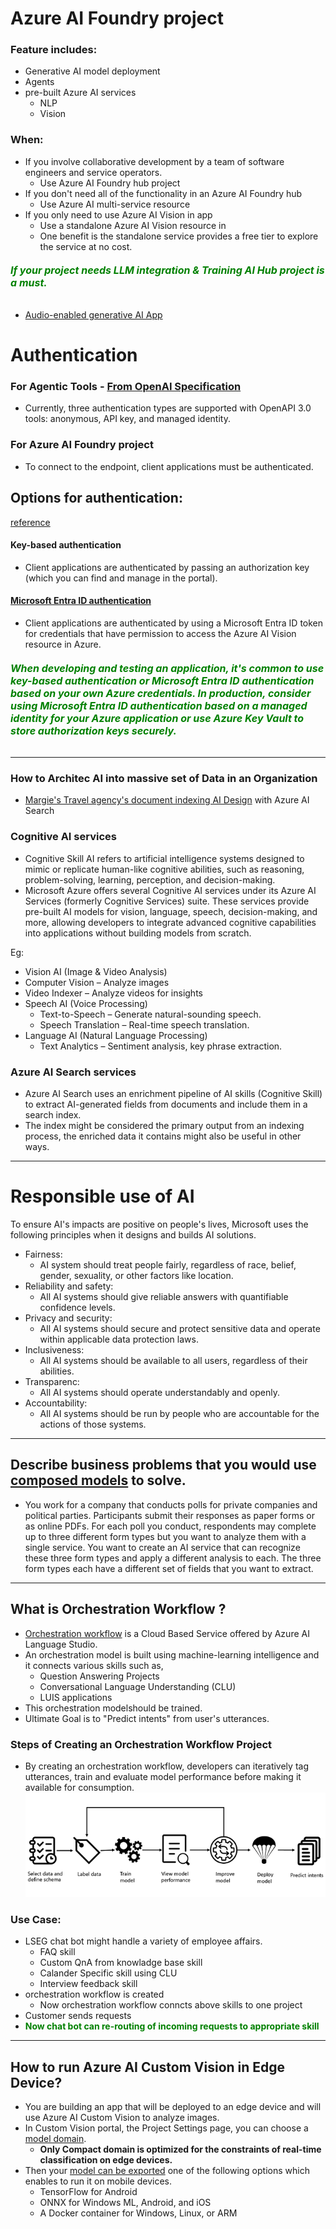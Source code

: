 #  Azure AI Foundry project
### Feature includes:
   - Generative AI model deployment
   - Agents
   - pre-built Azure AI services
     - NLP
     - Vision
     
### When:
   - If you involve collaborative development by a team of software engineers and service operators. 
     - Use Azure AI Foundry hub project
   - If you don't need all of the functionality in an Azure AI Foundry hub
     - Use Azure AI multi-service resource 
   - If you only need to use Azure AI Vision in app
     - Use a standalone Azure AI Vision resource in 
     - One benefit is the standalone service provides a free tier to explore the service at no cost.

###### <span style="color: green;font-weight: bold; font-size: 16px;"> If your project needs LLM integration & Training AI Hub project is a must.</span>
- [Audio-enabled generative AI App](https://microsoftlearning.github.io/mslearn-ai-language/Instructions/Exercises/09-audio-chat.html)

# Authentication

### For Agentic Tools - [From OpenAI Specification](https://learn.microsoft.com/en-us/training/modules/build-agent-with-custom-tools/4-how-use-custom-tools)
 - Currently, three authentication types are supported with OpenAPI 3.0 tools: anonymous, API key, and managed identity.

 ### For Azure AI Foundry project

   - To connect to the endpoint, client applications must be authenticated. 


## Options for authentication: 
[reference](https://learn.microsoft.com/en-us/training/modules/analyze-images/2-provision-computer-vision-resource)
#### Key-based authentication
   - Client applications are authenticated by passing an authorization key (which you can find and manage in the portal).
#### [Microsoft Entra ID authentication](https://learn.microsoft.com/en-us/training/modules/work-form-recognizer/3-get-started)
   - Client applications are authenticated by using a Microsoft Entra ID token for credentials that have permission to access the Azure AI Vision resource in Azure.

###### <span style="color: green;font-weight: bold; font-size: 16px;">When developing and testing an application, it's common to use key-based authentication or Microsoft Entra ID authentication based on your own Azure credentials. In production, consider using Microsoft Entra ID authentication based on a managed identity for your Azure application or use Azure Key Vault to store authorization keys securely.</span>

---

### How to Architec AI into massive set of Data in an Organization
 - [Margie's Travel agency's document indexing AI Design](https://learn.microsoft.com/en-us/training/modules/create-azure-cognitive-search-solution/1-introduction) with Azure AI Search

 ### Cognitive AI services

 - Cognitive Skill AI refers to artificial intelligence systems designed to mimic or replicate human-like cognitive abilities, such as reasoning, problem-solving, learning, perception, and decision-making. 
 - Microsoft Azure offers several Cognitive AI services under its Azure AI Services (formerly Cognitive Services) suite. These services provide pre-built AI models for vision, language, speech, decision-making, and more, allowing developers to integrate advanced cognitive capabilities into applications without building models from scratch.

 Eg:
 -  Vision AI (Image & Video Analysis)
   - Computer Vision – Analyze images
   - Video Indexer – Analyze videos for insights
- Speech AI (Voice Processing)
   - Text-to-Speech – Generate natural-sounding speech.
   - Speech Translation – Real-time speech translation.
- Language AI (Natural Language Processing)  
   - Text Analytics – Sentiment analysis, key phrase extraction.

 ### Azure AI Search services
- Azure AI Search uses an enrichment pipeline of AI skills (Cognitive Skill) to extract AI-generated fields from documents and include them in a search index.
- The index might be considered the primary output from an indexing process, the enriched data it contains might also be useful in other ways.

---

# Responsible use of AI

To ensure AI's impacts are positive on people's lives, Microsoft uses the following principles when it designs and builds AI solutions.

- Fairness:
  - AI system should treat people fairly, regardless of race, belief, gender, sexuality, or other factors like location.
- Reliability and safety:
  - All AI systems should give reliable answers with quantifiable confidence levels.
- Privacy and security:
  - All AI systems should secure and protect sensitive data and operate within applicable data protection laws.
- Inclusiveness: 
  - All AI systems should be available to all users, regardless of their abilities.
- Transparenc:
  - All AI systems should operate understandably and openly.
- Accountability:
  - All AI systems should be run by people who are accountable for the actions of those systems.


----
## Describe business problems that you would use [composed models](https://learn.microsoft.com/en-us/training/modules/create-composed-form-recognizer-model/1-introduction) to solve.
- You work for a company that conducts polls for private companies and political parties. Participants submit their responses as paper forms or as online PDFs. For each poll you conduct, respondents may complete up to three different form types but you want to analyze them with a single service. You want to create an AI service that can recognize these three form types and apply a different analysis to each. The three form types each have a different set of fields that you want to extract.

---

## What is **Orchestration Workflow** ?
- [Orchestration workflow](https://learn.microsoft.com/en-us/azure/ai-services/language-service/orchestration-workflow/overview) is a Cloud Based Service offered by Azure AI Language Studio.
- An orchestration model is built using  machine-learning intelligence and it connects various skills such as,
   -  Question Answering Projects
   - Conversational Language Understanding (CLU)
   - LUIS applications
- This orchestration modelshould be trained.
- Ultimate Goal is to "Predict intents" from user's utterances. 


### Steps of Creating an Orchestration Workflow Project

- By creating an orchestration workflow, developers can iteratively tag utterances, train and evaluate model performance before making it available for consumption.
   ![Orchestration-Workflow-lifecycle](./images/Orchestration-Workflow-lifecycle.png)

### Use Case:
  - LSEG chat bot might handle a variety of employee affairs.
    - FAQ skill
    - Custom QnA from knowladge base skill
    - Calander Specific skill using CLU
    - Interview feedback skill
  - orchestration workflow is created
    - Now orchestration workflow conncts above skills to one project
  - Customer sends requests
  - <span style="color: green;font-weight: bold;">Now chat bot can re-routing of incoming requests to appropriate skill</span>
---

## How to run Azure AI Custom Vision in Edge Device?

 - You are building an app that will be deployed to an edge device and will use Azure AI Custom Vision to analyze images.
 - In Custom Vision portal, the Project Settings page, you can choose a [model domain](https://learn.microsoft.com/en-us/azure/ai-services/custom-vision-service/select-domain). 
   - **Only Compact domain is optimized for the constraints of real-time classification on edge devices.**
 - Then your [model can be exported]((https://learn.microsoft.com/en-us/azure/ai-services/custom-vision-service/export-your-model)) one of the following options which enables to run it on mobile devices.
   - TensorFlow for Android
   - ONNX for Windows ML, Android, and iOS
   - A Docker container for Windows, Linux, or ARM
